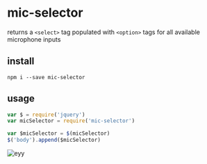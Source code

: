 # mic-selector

returns a `<select>` tag populated with `<option>` tags for all available microphone inputs

## install

`npm i --save mic-selector`

## usage

```js
var $ = require('jquery')
var micSelector = require('mic-selector')

var $micSelector = $(micSelector)
$('body').append($micSelector)
```

![eyy](http://i.imgur.com/HqHJ2S2.png)
